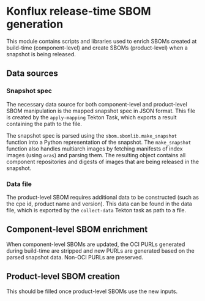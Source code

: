# Konflux release-time SBOM generation
This module contains scripts and libraries used to enrich SBOMs created at
build-time (component-level) and create SBOMs (product-level) when a snapshot is
being released.

## Data sources
### Snapshot spec
The necessary data source for both component-level and product-level SBOM
manipulation is the mapped snapshot spec in JSON format. This file is created by
the `apply-mapping` Tekton Task, which exports a result containing the path to
the file.

The snapshot spec is parsed using the `sbom.sbomlib.make_snapshot` function into
a Python representation of the snapshot. The `make_snapshot` function also
handles multiarch images by fetching manifests of index images (using `oras`)
and parsing them. The resulting object contains all component repositories and
digests of images that are being released in the snapshot.
     
### Data file
The product-level SBOM requires additional data to be constructed (such as the
cpe id, product name and version). This data can be found in the data file,
which is exported by the `collect-data` Tekton task as path to a file.

## Component-level SBOM enrichment
When component-level SBOMs are updated, the OCI PURLs generated during
build-time are stripped and new PURLs are generated based on the parsed snapshot
data. Non-OCI PURLs are preserved.

## Product-level SBOM creation
This should be filled once product-level SBOMs use the new inputs.
